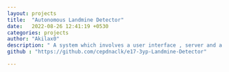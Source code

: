 ```yaml
---
layout: projects
title:  "Autonomous Landmine Detector"
date:   2022-08-26 12:41:19 +0530
categories: projects 
author: "Akilax0"
description: " A system which involves a user interface , server and a robot to detect Landmines in a given area autonomously. The Landmine detecting robots are designed to cover maximum possible area of landmine field for detection of landmines. The detected landmines along with scanned and leftover area are represented on a visual map. The whole set of tasks are designed to be done with minimum human interactions making it safer and at the same time more efficient."
github : "https://github.com/cepdnaclk/e17-3yp-Landmine-Detector"

---
```


